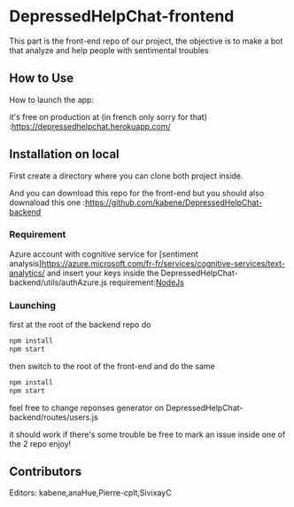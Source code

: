 # DepressedHelpChat-frontend
This part is the front-end  repo of our project, the objective is to  make a bot that analyze and help people with sentimental troubles 


## How to Use
How to launch the app: 

it's free on production at (in french only sorry for that) :https://depressedhelpchat.herokuapp.com/

## Installation on local 
First create a directory where you can clone both project inside.

And you can download this repo for the front-end  but you should also downaload this one :https://github.com/kabene/DepressedHelpChat-backend

### Requirement
Azure account with cognitive service for [sentiment analysis]https://azure.microsoft.com/fr-fr/services/cognitive-services/text-analytics/
and insert your keys inside the DepressedHelpChat-backend/utils/authAzure.js
requirement:[NodeJs](https://nodejs.org/en/)

### Launching
first at the root of the backend repo do 
```bash 
npm install
npm start
```
then switch to the root of the front-end and do the same 

```bash 
npm install
npm start
```             

feel free to change reponses generator on  DepressedHelpChat-backend/routes/users.js

it should work if there's some trouble be free to mark an issue inside one of the 2 repo 
enjoy! 

## Contributors
Editors: kabene,anaHue,Pierre-cplt,SivixayC


